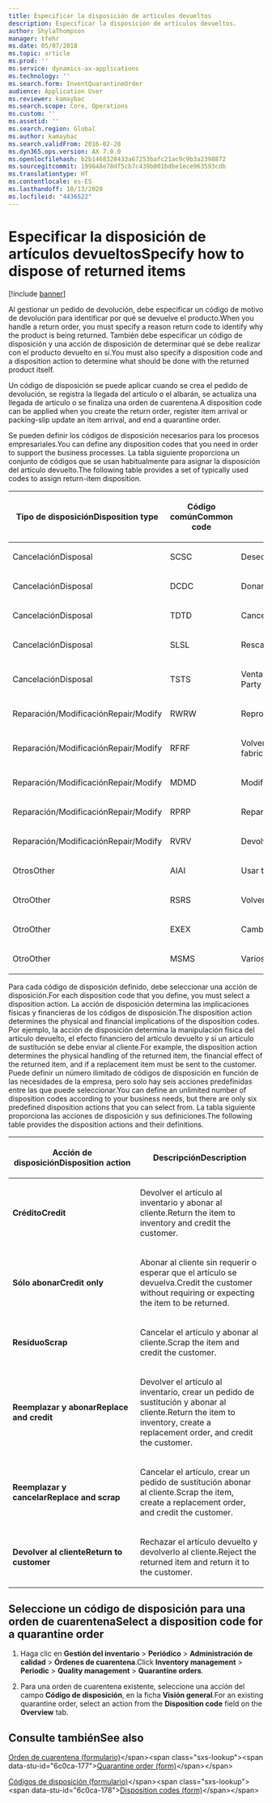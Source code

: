 ```yaml
---
title: Especificar la disposición de artículos devueltos
description: Especificar la disposición de artículos devueltos.
author: ShylaThompson
manager: tfehr
ms.date: 05/07/2018
ms.topic: article
ms.prod: ''
ms.service: dynamics-ax-applications
ms.technology: ''
ms.search.form: InventQuarantineOrder
audience: Application User
ms.reviewer: kamaybac
ms.search.scope: Core, Operations
ms.custom: ''
ms.assetid: ''
ms.search.region: Global
ms.author: kamaybac
ms.search.validFrom: 2016-02-28
ms.dyn365.ops.version: AX 7.0.0
ms.openlocfilehash: b2b1468328433a67253bafc21ac9c9b3a2398872
ms.sourcegitcommit: 199848e78df5cb7c439b001bdbe1ece963593cdb
ms.translationtype: HT
ms.contentlocale: es-ES
ms.lasthandoff: 10/13/2020
ms.locfileid: "4436522"
---
```

# <a name="specify-how-to-dispose-of-returned-items"></a><span data-ttu-id="6c0ca-103">Especificar la disposición de artículos devueltos</span><span class="sxs-lookup"><span data-stu-id="6c0ca-103">Specify how to dispose of returned items</span></span> 

[!include [banner](../includes/banner.md)]


<span data-ttu-id="6c0ca-104">Al gestionar un pedido de devolución, debe especificar un código de motivo de devolución para identificar por qué se devuelve el producto.</span><span class="sxs-lookup"><span data-stu-id="6c0ca-104">When you handle a return order, you must specify a reason return code to identify why the product is being returned.</span></span> <span data-ttu-id="6c0ca-105">También debe especificar un código de disposición y una acción de disposición de determinar qué se debe realizar con el producto devuelto en sí.</span><span class="sxs-lookup"><span data-stu-id="6c0ca-105">You must also specify a disposition code and a disposition action to determine what should be done with the returned product itself.</span></span>

<span data-ttu-id="6c0ca-106">Un código de disposición se puede aplicar cuando se crea el pedido de devolución, se registra la llegada del artículo o el albarán, se actualiza una llegada de artículo o se finaliza una orden de cuarentena.</span><span class="sxs-lookup"><span data-stu-id="6c0ca-106">A disposition code can be applied when you create the return order, register item arrival or packing-slip update an item arrival, and end a quarantine order.</span></span>

<span data-ttu-id="6c0ca-107">Se pueden definir los códigos de disposición necesarios para los procesos empresariales.</span><span class="sxs-lookup"><span data-stu-id="6c0ca-107">You can define any disposition codes that you need in order to support the business processes.</span></span> <span data-ttu-id="6c0ca-108">La tabla siguiente proporciona un conjunto de códigos que se usan habitualmente para asignar la disposición del artículo devuelto.</span><span class="sxs-lookup"><span data-stu-id="6c0ca-108">The following table provides a set of typically used codes to assign return-item disposition.</span></span>

<table>
<colgroup>
<col style="width: 33%" />
<col style="width: 33%" />
<col style="width: 33%" />
</colgroup>
<thead>
<tr class="header">
<th><p><span data-ttu-id="6c0ca-109">Tipo de disposición</span><span class="sxs-lookup"><span data-stu-id="6c0ca-109">Disposition type</span></span></p></th>
<th><p><span data-ttu-id="6c0ca-110">Código común</span><span class="sxs-lookup"><span data-stu-id="6c0ca-110">Common code</span></span></p></th>
<th><p><span data-ttu-id="6c0ca-111">Descripción</span><span class="sxs-lookup"><span data-stu-id="6c0ca-111">Description</span></span></p></th>
</tr>
</thead>
<tbody>
<tr class="odd">
<td><p><span data-ttu-id="6c0ca-112">Cancelación</span><span class="sxs-lookup"><span data-stu-id="6c0ca-112">Disposal</span></span></p></td>
<td><p><span data-ttu-id="6c0ca-113">SC</span><span class="sxs-lookup"><span data-stu-id="6c0ca-113">SC</span></span></p></td>
<td><p><span data-ttu-id="6c0ca-114">Desechar/Destruir</span><span class="sxs-lookup"><span data-stu-id="6c0ca-114">Scrap/Destroy</span></span></p></td>
</tr>
<tr class="even">
<td><p><span data-ttu-id="6c0ca-115">Cancelación</span><span class="sxs-lookup"><span data-stu-id="6c0ca-115">Disposal</span></span></p></td>
<td><p><span data-ttu-id="6c0ca-116">DC</span><span class="sxs-lookup"><span data-stu-id="6c0ca-116">DC</span></span></p></td>
<td><p><span data-ttu-id="6c0ca-117">Donar a caridad</span><span class="sxs-lookup"><span data-stu-id="6c0ca-117">Donate to Charity</span></span></p></td>
</tr>
<tr class="odd">
<td><p><span data-ttu-id="6c0ca-118">Cancelación</span><span class="sxs-lookup"><span data-stu-id="6c0ca-118">Disposal</span></span></p></td>
<td><p><span data-ttu-id="6c0ca-119">TD</span><span class="sxs-lookup"><span data-stu-id="6c0ca-119">TD</span></span></p></td>
<td><p><span data-ttu-id="6c0ca-120">Cancelación de terceros</span><span class="sxs-lookup"><span data-stu-id="6c0ca-120">Third-Party Disposal</span></span></p></td>
</tr>
<tr class="even">
<td><p><span data-ttu-id="6c0ca-121">Cancelación</span><span class="sxs-lookup"><span data-stu-id="6c0ca-121">Disposal</span></span></p></td>
<td><p><span data-ttu-id="6c0ca-122">SL</span><span class="sxs-lookup"><span data-stu-id="6c0ca-122">SL</span></span></p></td>
<td><p><span data-ttu-id="6c0ca-123">Rescatar</span><span class="sxs-lookup"><span data-stu-id="6c0ca-123">Salvage</span></span></p></td>
</tr>
<tr class="odd">
<td><p><span data-ttu-id="6c0ca-124">Cancelación</span><span class="sxs-lookup"><span data-stu-id="6c0ca-124">Disposal</span></span></p></td>
<td><p><span data-ttu-id="6c0ca-125">TS</span><span class="sxs-lookup"><span data-stu-id="6c0ca-125">TS</span></span></p></td>
<td><p><span data-ttu-id="6c0ca-126">Venta de terceros (mercados secundarios)</span><span class="sxs-lookup"><span data-stu-id="6c0ca-126">Third-Party Sale (Secondary Markets)</span></span></p></td>
</tr>
<tr class="even">
<td><p><span data-ttu-id="6c0ca-127">Reparación/Modificación</span><span class="sxs-lookup"><span data-stu-id="6c0ca-127">Repair/Modify</span></span></p></td>
<td><p><span data-ttu-id="6c0ca-128">RW</span><span class="sxs-lookup"><span data-stu-id="6c0ca-128">RW</span></span></p></td>
<td><p><span data-ttu-id="6c0ca-129">Reprocesar</span><span class="sxs-lookup"><span data-stu-id="6c0ca-129">Rework</span></span></p></td>
</tr>
<tr class="odd">
<td><p><span data-ttu-id="6c0ca-130">Reparación/Modificación</span><span class="sxs-lookup"><span data-stu-id="6c0ca-130">Repair/Modify</span></span></p></td>
<td><p><span data-ttu-id="6c0ca-131">RF</span><span class="sxs-lookup"><span data-stu-id="6c0ca-131">RF</span></span></p></td>
<td><p><span data-ttu-id="6c0ca-132">Volver a fabricar/Reacondicionar</span><span class="sxs-lookup"><span data-stu-id="6c0ca-132">Remanufacture/Refurbish</span></span></p></td>
</tr>
<tr class="even">
<td><p><span data-ttu-id="6c0ca-133">Reparación/Modificación</span><span class="sxs-lookup"><span data-stu-id="6c0ca-133">Repair/Modify</span></span></p></td>
<td><p><span data-ttu-id="6c0ca-134">MD</span><span class="sxs-lookup"><span data-stu-id="6c0ca-134">MD</span></span></p></td>
<td><p><span data-ttu-id="6c0ca-135">Modificar</span><span class="sxs-lookup"><span data-stu-id="6c0ca-135">Modify</span></span></p></td>
</tr>
<tr class="odd">
<td><p><span data-ttu-id="6c0ca-136">Reparación/Modificación</span><span class="sxs-lookup"><span data-stu-id="6c0ca-136">Repair/Modify</span></span></p></td>
<td><p><span data-ttu-id="6c0ca-137">RP</span><span class="sxs-lookup"><span data-stu-id="6c0ca-137">RP</span></span></p></td>
<td><p><span data-ttu-id="6c0ca-138">Reparar</span><span class="sxs-lookup"><span data-stu-id="6c0ca-138">Repair</span></span></p></td>
</tr>
<tr class="even">
<td><p><span data-ttu-id="6c0ca-139">Reparación/Modificación</span><span class="sxs-lookup"><span data-stu-id="6c0ca-139">Repair/Modify</span></span></p></td>
<td><p><span data-ttu-id="6c0ca-140">RV</span><span class="sxs-lookup"><span data-stu-id="6c0ca-140">RV</span></span></p></td>
<td><p><span data-ttu-id="6c0ca-141">Devolver al proveedor</span><span class="sxs-lookup"><span data-stu-id="6c0ca-141">Return to Vendor</span></span></p></td>
</tr>
<tr class="odd">
<td><p><span data-ttu-id="6c0ca-142">Otros</span><span class="sxs-lookup"><span data-stu-id="6c0ca-142">Other</span></span></p></td>
<td><p><span data-ttu-id="6c0ca-143">AI</span><span class="sxs-lookup"><span data-stu-id="6c0ca-143">AI</span></span></p></td>
<td><p><span data-ttu-id="6c0ca-144">Usar tal como está</span><span class="sxs-lookup"><span data-stu-id="6c0ca-144">Use as is</span></span></p></td>
</tr>
<tr class="even">
<td><p><span data-ttu-id="6c0ca-145">Otro</span><span class="sxs-lookup"><span data-stu-id="6c0ca-145">Other</span></span></p></td>
<td><p><span data-ttu-id="6c0ca-146">RS</span><span class="sxs-lookup"><span data-stu-id="6c0ca-146">RS</span></span></p></td>
<td><p><span data-ttu-id="6c0ca-147">Volver a vender</span><span class="sxs-lookup"><span data-stu-id="6c0ca-147">Resale</span></span></p></td>
</tr>
<tr class="odd">
<td><p><span data-ttu-id="6c0ca-148">Otro</span><span class="sxs-lookup"><span data-stu-id="6c0ca-148">Other</span></span></p></td>
<td><p><span data-ttu-id="6c0ca-149">EX</span><span class="sxs-lookup"><span data-stu-id="6c0ca-149">EX</span></span></p></td>
<td><p><span data-ttu-id="6c0ca-150">Cambio</span><span class="sxs-lookup"><span data-stu-id="6c0ca-150">Exchange</span></span></p></td>
</tr>
<tr class="even">
<td><p><span data-ttu-id="6c0ca-151">Otro</span><span class="sxs-lookup"><span data-stu-id="6c0ca-151">Other</span></span></p></td>
<td><p><span data-ttu-id="6c0ca-152">MS</span><span class="sxs-lookup"><span data-stu-id="6c0ca-152">MS</span></span></p></td>
<td><p><span data-ttu-id="6c0ca-153">Varios</span><span class="sxs-lookup"><span data-stu-id="6c0ca-153">Miscellaneous</span></span></p></td>
</tr>
</tbody>
</table>


<span data-ttu-id="6c0ca-154">Para cada código de disposición definido, debe seleccionar una acción de disposición.</span><span class="sxs-lookup"><span data-stu-id="6c0ca-154">For each disposition code that you define, you must select a disposition action.</span></span> <span data-ttu-id="6c0ca-155">La acción de disposición determina las implicaciones físicas y financieras de los códigos de disposición.</span><span class="sxs-lookup"><span data-stu-id="6c0ca-155">The disposition action determines the physical and financial implications of the disposition codes.</span></span> <span data-ttu-id="6c0ca-156">Por ejemplo, la acción de disposición determina la manipulación física del artículo devuelto, el efecto financiero del artículo devuelto y si un artículo de sustitución se debe enviar al cliente.</span><span class="sxs-lookup"><span data-stu-id="6c0ca-156">For example, the disposition action determines the physical handling of the returned item, the financial effect of the returned item, and if a replacement item must be sent to the customer.</span></span> <span data-ttu-id="6c0ca-157">Puede definir un número ilimitado de códigos de disposición en función de las necesidades de la empresa, pero solo hay seis acciones predefinidas entre las que puede seleccionar.</span><span class="sxs-lookup"><span data-stu-id="6c0ca-157">You can define an unlimited number of disposition codes according to your business needs, but there are only six predefined disposition actions that you can select from.</span></span> <span data-ttu-id="6c0ca-158">La tabla siguiente proporciona las acciones de disposición y sus definiciones.</span><span class="sxs-lookup"><span data-stu-id="6c0ca-158">The following table provides the disposition actions and their definitions.</span></span>

<table>
<colgroup>
<col style="width: 50%" />
<col style="width: 50%" />
</colgroup>
<thead>
<tr class="header">
<th><p><span data-ttu-id="6c0ca-159">Acción de disposición</span><span class="sxs-lookup"><span data-stu-id="6c0ca-159">Disposition action</span></span></p></th>
<th><p><span data-ttu-id="6c0ca-160">Descripción</span><span class="sxs-lookup"><span data-stu-id="6c0ca-160">Description</span></span></p></th>
</tr>
</thead>
<tbody>
<tr class="odd">
<td><p><span data-ttu-id="6c0ca-161"><strong>Crédito</strong></span><span class="sxs-lookup"><span data-stu-id="6c0ca-161"><strong>Credit</strong></span></span></p></td>
<td><p><span data-ttu-id="6c0ca-162">Devolver el artículo al inventario y abonar al cliente.</span><span class="sxs-lookup"><span data-stu-id="6c0ca-162">Return the item to inventory and credit the customer.</span></span></p></td>
</tr>
<tr class="even">
<td><p><span data-ttu-id="6c0ca-163"><strong>Sólo abonar</strong></span><span class="sxs-lookup"><span data-stu-id="6c0ca-163"><strong>Credit only</strong></span></span></p></td>
<td><p><span data-ttu-id="6c0ca-164">Abonar al cliente sin requerir o esperar que el artículo se devuelva.</span><span class="sxs-lookup"><span data-stu-id="6c0ca-164">Credit the customer without requiring or expecting the item to be returned.</span></span></p></td>
</tr>
<tr class="odd">
<td><p><span data-ttu-id="6c0ca-165"><strong>Residuo</strong></span><span class="sxs-lookup"><span data-stu-id="6c0ca-165"><strong>Scrap</strong></span></span></p></td>
<td><p><span data-ttu-id="6c0ca-166">Cancelar el artículo y abonar al cliente.</span><span class="sxs-lookup"><span data-stu-id="6c0ca-166">Scrap the item and credit the customer.</span></span></p></td>
</tr>
<tr class="even">
<td><p><span data-ttu-id="6c0ca-167"><strong>Reemplazar y abonar</strong></span><span class="sxs-lookup"><span data-stu-id="6c0ca-167"><strong>Replace and credit</strong></span></span></p></td>
<td><p><span data-ttu-id="6c0ca-168">Devolver el artículo al inventario, crear un pedido de sustitución y abonar al cliente.</span><span class="sxs-lookup"><span data-stu-id="6c0ca-168">Return the item to inventory, create a replacement order, and credit the customer.</span></span></p></td>
</tr>
<tr class="odd">
<td><p><span data-ttu-id="6c0ca-169"><strong>Reemplazar y cancelar</strong></span><span class="sxs-lookup"><span data-stu-id="6c0ca-169"><strong>Replace and scrap</strong></span></span></p></td>
<td><p><span data-ttu-id="6c0ca-170">Cancelar el artículo, crear un pedido de sustitución abonar al cliente.</span><span class="sxs-lookup"><span data-stu-id="6c0ca-170">Scrap the item, create a replacement order, and credit the customer.</span></span></p></td>
</tr>
<tr class="even">
<td><p><span data-ttu-id="6c0ca-171"><strong>Devolver al cliente</strong></span><span class="sxs-lookup"><span data-stu-id="6c0ca-171"><strong>Return to customer</strong></span></span></p></td>
<td><p><span data-ttu-id="6c0ca-172">Rechazar el artículo devuelto y devolverlo al cliente.</span><span class="sxs-lookup"><span data-stu-id="6c0ca-172">Reject the returned item and return it to the customer.</span></span></p></td>
</tr>
</tbody>
</table>


## <a name="select-a-disposition-code-for-a-quarantine-order"></a><span data-ttu-id="6c0ca-173">Seleccione un código de disposición para una orden de cuarentena</span><span class="sxs-lookup"><span data-stu-id="6c0ca-173">Select a disposition code for a quarantine order</span></span>

1.  <span data-ttu-id="6c0ca-174">Haga clic en **Gestión del inventario** \> **Periódico** \> **Administración de calidad** \> **Órdenes de cuarentena**.</span><span class="sxs-lookup"><span data-stu-id="6c0ca-174">Click **Inventory management** \> **Periodic** \> **Quality management** \> **Quarantine orders**.</span></span>

2.  <span data-ttu-id="6c0ca-175">Para una orden de cuarentena existente, seleccione una acción del campo **Código de disposición**, en la ficha **Visión general**.</span><span class="sxs-lookup"><span data-stu-id="6c0ca-175">For an existing quarantine order, select an action from the **Disposition code** field on the **Overview** tab.</span></span>



## <a name="see-also"></a><span data-ttu-id="6c0ca-176">Consulte también</span><span class="sxs-lookup"><span data-stu-id="6c0ca-176">See also</span></span>

<span data-ttu-id="6c0ca-177">[Orden de cuarentena (formulario)](https://technet.microsoft.com/library/aa554073(v=ax.60))</span><span class="sxs-lookup"><span data-stu-id="6c0ca-177">[Quarantine order (form)](https://technet.microsoft.com/library/aa554073(v=ax.60))</span></span>

<span data-ttu-id="6c0ca-178">[Códigos de disposición (formulario)](https://technet.microsoft.com/library/hh597113\(v=ax.60\))</span><span class="sxs-lookup"><span data-stu-id="6c0ca-178">[Disposition codes (form)](https://technet.microsoft.com/library/hh597113\(v=ax.60\))</span></span>

  


